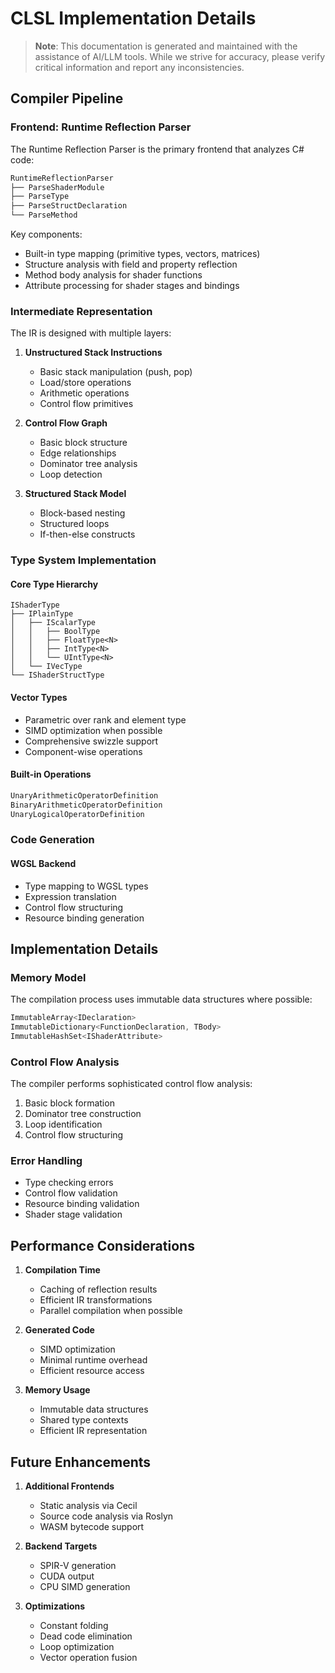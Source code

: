 # CLSL Implementation Details

> **Note**: This documentation is generated and maintained with the assistance of AI/LLM tools. While we strive for accuracy, please verify critical information and report any inconsistencies.

## Compiler Pipeline

### Frontend: Runtime Reflection Parser

The Runtime Reflection Parser is the primary frontend that analyzes C# code:

```csharp
RuntimeReflectionParser
├── ParseShaderModule
├── ParseType
├── ParseStructDeclaration
└── ParseMethod
```

Key components:
- Built-in type mapping (primitive types, vectors, matrices)
- Structure analysis with field and property reflection
- Method body analysis for shader functions
- Attribute processing for shader stages and bindings

### Intermediate Representation

The IR is designed with multiple layers:

1. **Unstructured Stack Instructions**
   - Basic stack manipulation (push, pop)
   - Load/store operations
   - Arithmetic operations
   - Control flow primitives

2. **Control Flow Graph**
   - Basic block structure
   - Edge relationships
   - Dominator tree analysis
   - Loop detection

3. **Structured Stack Model**
   - Block-based nesting
   - Structured loops
   - If-then-else constructs

### Type System Implementation

#### Core Type Hierarchy
```
IShaderType
├── IPlainType
│   ├── IScalarType
│   │   ├── BoolType
│   │   ├── FloatType<N>
│   │   ├── IntType<N>
│   │   └── UIntType<N>
│   └── IVecType
└── IShaderStructType
```

#### Vector Types
- Parametric over rank and element type
- SIMD optimization when possible
- Comprehensive swizzle support
- Component-wise operations

#### Built-in Operations
```csharp
UnaryArithmeticOperatorDefinition
BinaryArithmeticOperatorDefinition
UnaryLogicalOperatorDefinition
```

### Code Generation

#### WGSL Backend
- Type mapping to WGSL types
- Expression translation
- Control flow structuring
- Resource binding generation

## Implementation Details

### Memory Model

The compilation process uses immutable data structures where possible:
```csharp
ImmutableArray<IDeclaration>
ImmutableDictionary<FunctionDeclaration, TBody>
ImmutableHashSet<IShaderAttribute>
```

### Control Flow Analysis

The compiler performs sophisticated control flow analysis:
1. Basic block formation
2. Dominator tree construction
3. Loop identification
4. Control flow structuring

### Error Handling

- Type checking errors
- Control flow validation
- Resource binding validation
- Shader stage validation

## Performance Considerations

1. **Compilation Time**
   - Caching of reflection results
   - Efficient IR transformations
   - Parallel compilation when possible

2. **Generated Code**
   - SIMD optimization
   - Minimal runtime overhead
   - Efficient resource access

3. **Memory Usage**
   - Immutable data structures
   - Shared type contexts
   - Efficient IR representation

## Future Enhancements

1. **Additional Frontends**
   - Static analysis via Cecil
   - Source code analysis via Roslyn
   - WASM bytecode support

2. **Backend Targets**
   - SPIR-V generation
   - CUDA output
   - CPU SIMD generation

3. **Optimizations**
   - Constant folding
   - Dead code elimination
   - Loop optimization
   - Vector operation fusion